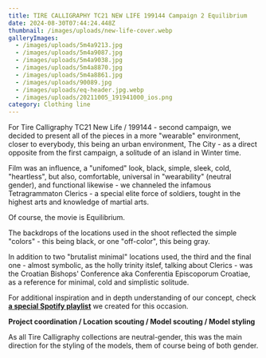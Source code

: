 ```yaml
---
title: TIRE CALLIGRAPHY TC21 NEW LIFE 199144 Campaign 2 Equilibrium
date: 2024-08-30T07:44:24.448Z
thumbnail: /images/uploads/new-life-cover.webp
galleryImages:
  - /images/uploads/5m4a9213.jpg
  - /images/uploads/5m4a9087.jpg
  - /images/uploads/5m4a9038.jpg
  - /images/uploads/5m4a8870.jpg
  - /images/uploads/5m4a8861.jpg
  - /images/uploads/90089.jpg
  - /images/uploads/eq-header.jpg.webp
  - /images/uploads/20211005_191941000_ios.png
category: Clothing line
---
```

For Tire Calligraphy TC21 New Life / 199144 - second campaign, we decided to present all of the pieces in a more "wearable" environment, closer to everybody, this being an urban environment, The City - as a direct opposite from the first campaign, a solitude of an island in Winter time. 

F﻿ilm was an influence, a "unifomed" look, black, simple, sleek, cold, "heartless", but also, comfortable, universal in "wearability" (neutral gender), and functional likewise - we channeled the infamous Tetragrammaton Clerics - a special elite force of soldiers, tought in the highest arts and knowledge of martial arts. 

Of course, the movie is Equilibrium.

The backdrops of the locations used in the shoot reflected the simple "colors" - this being black, or one "off-color", this being gray. 

In addition to two "brutalist minimal" locations used, the third and the final one - almost symbolic,  as the holly trinity itslef, talking about Clerics - was the Croatian Bishops' Conference aka Conferentia Episcoporum Croatiae, as a reference for minimal, cold and simplistic solitude. 

For additional inspiration and in depth understanding of our concept, check **[a special Spotify playlist](https://open.spotify.com/user/45x6aikpn8hg9ziczww1q5gku?si=b1c846b98b824752&nd=1)** we created for this occasion. 

**Project coordination / Location scouting / Model scouting / Model styling** 

As all Tire Calligraphy collections are neutral-gender, this was the main direction for the styling of the models, them of course being of both gender.